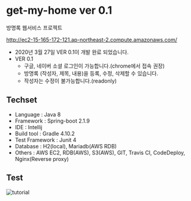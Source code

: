 # get-my-home ver 0.1 
방명록 웹서비스 프로젝트

http://ec2-15-165-172-121.ap-northeast-2.compute.amazonaws.com/

- 2020년 3월 27일 VER 0.1이 개발 완료 되었습니다.
- VER 0.1  
    - 구글, 네이버 소셜 로그인이 가능합니다.(chrome에서 접속 권장)
    - 방명록 (작성자, 제목, 내용)을 등록, 수정, 삭제할 수 있습니다.
    - 작성자는 수정이 불가능합니다.(readonly)

## Techset  
- Language : Java 8  
- Framework : Spring-boot 2.1.9   
- IDE : Intellij  
- Build tool : Gradle 4.10.2
- Test Framework : Junit 4  
- Database : H2(local), Mariadb(AWS RDB)  
- Others : AWS EC2, RDB(AWS), S3(AWS), GIT, Travis CI, CodeDeploy, Nginx(Reverse proxy)

## Test
![tutorial](https://user-images.githubusercontent.com/28779618/77906987-d969cc00-72c3-11ea-834c-cd886d8f7cb9.gif)
